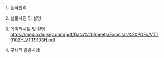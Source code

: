 1. 동작원리

2. 실물사진 및 설명

3. 데이터시트 및 설명
https://media.digikey.com/pdf/Data%20Sheets/Excelitas%20PDFs/VTT9102H_VTT9103H.pdf
4. 구체적 응용사례
